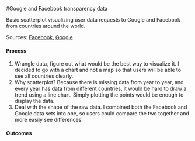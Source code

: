 #Google and Facebook transparency data

Basic scatterplot visualizing user data requests to Google and Facebook from countries around the world.

Sources: [Facebook](https://govtrequests.facebook.com/), [Google](http://www.google.com/transparencyreport/userdatarequests/data/)

#### Process

1. Wrangle data, figure out what would be the best way to visualize it. I decided to go with a chart and not a map so that users will be able to see all countries clearly.
2. Why scatterplot? Because there is missing data from year to year, and every year has data from different countries, it would be hard to draw a trend using a line chart. Simply plotting the points would be enough to display the data.
3. Deal with the shape of the raw data. I combined both the Facebook and Google data sets into one, so users could compare the two together and more easily see differences.

#### Outcomes